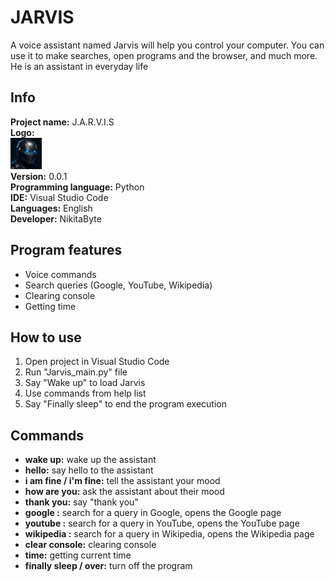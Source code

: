 # JARVIS
A voice assistant named Jarvis will help you control your computer. You can use it to make searches, open programs and the browser, and much more. He is an assistant in everyday life

## Info

**Project name:** J.A.R.V.I.S\
**Logo:**\
<img src="jarvis_logo.png" alt="logo" width="50" >\
**Version:** 0.0.1\
**Programming language:** Python\
**IDE:** Visual Studio Code\
**Languages:** English\
**Developer:** NikitaByte

## Program features
- Voice commands
- Search queries (Google, YouTube, Wikipedia)
- Clearing console
- Getting time

## How to use
1. Open project in Visual Studio Code
2. Run "Jarvis_main.py" file
3. Say "Wake up" to load Jarvis
4. Use commands from help list
5. Say "Finally sleep" to end the program execution

## Commands

- **wake up:** wake up the assistant
- **hello:** say hello to the assistant
- **i am fine / i'm fine:** tell the assistant your mood
- **how are you:** ask the assistant about their mood
- **thank you:** say "thank you"
- **google <query>:** search for a query in Google, opens the Google page
- **youtube <query>:** search for a query in YouTube, opens the YouTube page
- **wikipedia <query>:** search for a query in Wikipedia, opens the Wikipedia page
- **clear console:** clearing console
- **time:** getting current time
- **finally sleep / over:** turn off the program
